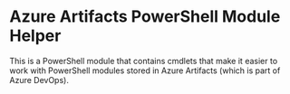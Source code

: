 # Azure Artifacts PowerShell Module Helper

This is a PowerShell module that contains cmdlets that make it easier to work with PowerShell modules stored in Azure Artifacts (which is part of Azure DevOps).
